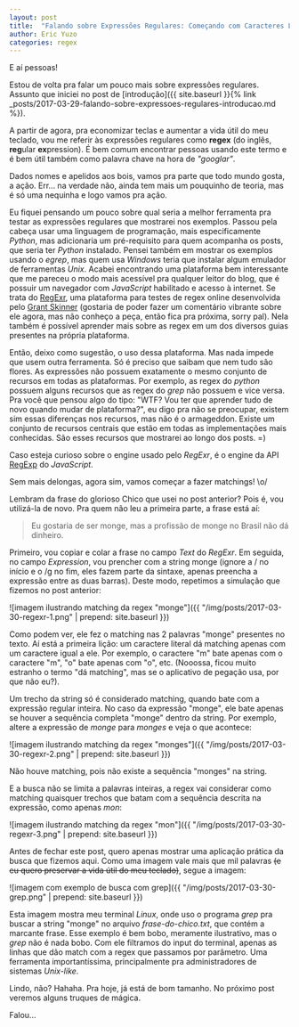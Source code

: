 ```yaml
---
layout: post
title:  "Falando sobre Expressões Regulares: Começando com Caracteres Literais"
author: Eric Yuzo
categories: regex
---
```

E aí pessoas!

Estou de volta pra falar um pouco mais sobre expressões regulares. Assunto que iniciei no post de [introdução]({{ site.baseurl }}{% link _posts/2017-03-29-falando-sobre-expressoes-regulares-introducao.md %}).

A partir de agora, pra economizar teclas e aumentar a vida útil do meu teclado, vou me referir às expressões regulares como **regex** (do inglês, **reg**ular **ex**pression). É bem comum encontrar pessoas usando este termo e é bem útil também como palavra chave na hora de _"googlar"_.

Dados nomes e apelidos aos bois, vamos pra parte que todo mundo gosta, a ação. Err... na verdade não, ainda tem mais um pouquinho de teoria, mas é só uma nequinha e logo vamos pra ação.

Eu fiquei pensando um pouco sobre qual seria a melhor ferramenta pra testar as expressões regulares que mostrarei nos exemplos. Passou pela cabeça usar uma linguagem de programação, mais especificamente _Python_, mas adicionaria um pré-requisito para quem acompanha os posts, que seria ter _Python_ instalado. Pensei também em mostrar os exemplos usando o _egrep_, mas quem usa _Windows_ teria que instalar algum emulador de ferramentas _Unix_. Acabei encontrando uma plataforma bem interessante que me pareceu o modo mais acessível pra qualquer leitor do blog, que é possuir um navegador com _JavaScript_ habilitado e acesso à internet. Se trata do [RegExr](http://regexr.com/), uma plataforma para testes de regex online desenvolvida pelo [Grant Skinner](https://github.com/gskinner) (gostaria de poder fazer um comentário vibrante sobre ele agora, mas não conheço a peça, então fica pra próxima, sorry pal). Nela também é possível aprender mais sobre as regex em um dos diversos guias presentes na própria plataforma.

Então, deixo como sugestão, o uso dessa plataforma. Mas nada impede que usem outra ferramenta. Só é preciso que saibam que nem tudo são flores. As expressões não possuem exatamente o mesmo conjunto de recursos em todas as plataformas. Por exemplo, as regex do _python_ possuem alguns recursos que as regex do _grep_ não possuem e vice versa. Pra você que pensou algo do tipo: "WTF? Vou ter que aprender tudo de novo quando mudar de plataforma?", eu digo pra não se preocupar, existem sim essas diferenças nos recursos, mas não é o armageddon. Existe um conjunto de recursos centrais que estão em todas as implementações mais conhecidas. São esses recursos que mostrarei ao longo dos posts. =)

Caso esteja curioso sobre o engine usado pelo _RegExr_, é o engine da API [RegExp](https://www.w3schools.com/jsref/jsref_obj_regexp.asp) do _JavaScript_.

Sem mais delongas, agora sim, vamos começar a fazer matchings! \o/

Lembram da frase do glorioso Chico que usei no post anterior? Pois é, vou utilizá-la de novo. Pra quem não leu a primeira parte, a frase está aí:

> Eu gostaria de ser monge, mas a profissão de monge no Brasil não dá dinheiro.

Primeiro, vou copiar e colar a frase no campo _Text_ do _RegExr_. Em seguida, no campo _Expression_, vou prencher com a string monge (ignore a / no início e o /g no fim, eles fazem parte da sintaxe, apenas preencha a expressão entre as duas barras). Deste modo, repetimos a simulação que fizemos no post anterior:

![imagem ilustrando matching da regex "monge"]({{ "/img/posts/2017-03-30-regexr-1.png" | prepend: site.baseurl }})

Como podem ver, ele fez o matching nas 2 palavras "monge" presentes no texto. Aí está a primeira lição: um caractere literal dá matching apenas com um caractere igual a ele. Por exemplo, o caractere "m" bate apenas com o caractere "m", "o" bate apenas com "o", etc. (Nooossa, ficou muito estranho o termo "dá matching", mas se o aplicativo de pegação usa, por que não eu?).

Um trecho da string só é considerado matching, quando bate com a expressão regular inteira. No caso da expressão "monge", ele bate apenas se houver a sequência completa "monge" dentro da string. Por exemplo, altere a expressão de _monge_ para _monges_ e veja o que acontece:

![imagem ilustrando matching da regex "monges"]({{ "/img/posts/2017-03-30-regexr-2.png" | prepend: site.baseurl }})

Não houve matching, pois não existe a sequência "monges" na string.

E a busca não se limita a palavras inteiras, a regex vai considerar como matching quaisquer trechos que batam com a sequência descrita na expressão, como apenas _mon_:

![imagem ilustrando matching da regex "mon"]({{ "/img/posts/2017-03-30-regexr-3.png" | prepend: site.baseurl }})

Antes de fechar este post, quero apenas mostrar uma aplicação prática da busca que fizemos aqui. Como uma imagem vale mais que mil palavras ~~(e eu quero preservar a vida útil do meu teclado)~~, segue a imagem:

![imagem com exemplo de busca com grep]({{ "/img/posts/2017-03-30-grep.png" | prepend: site.baseurl }})

Esta imagem mostra meu terminal _Linux_, onde uso o programa _grep_ pra buscar a string "monge" no arquivo _frase-do-chico.txt_, que contém a marcante frase. Esse exemplo é bem bobo, meramente ilustrativo, mas o _grep_ não é nada bobo. Com ele filtramos do input do terminal, apenas as linhas que dão match com a regex que passamos por parâmetro. Uma ferramenta importantíssima, principalmente pra administradores de sistemas _Unix-like_.

Lindo, não? Hahaha. Pra hoje, já está de bom tamanho. No próximo post veremos alguns truques de mágica.

Falou...

